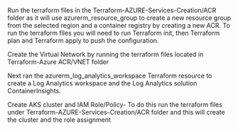 Run the terraform files in the Terraform-AZURE-Services-Creation/ACR folder as it will use azurerm_resource_group to create a new resource group from the selected region and a container registry by creating a new ACR. To run the terraform files you will need to run Terraform init, then Terraform plan and Terraform apply to push the configuration. 

Create the Virtual Network by running the terraform files located in Terraform-Azure ACR/VNET folder 

Next ran the azurerm_log_analytics_workspace Terraform resource to create a Log Analytics workspace and  the Log Analytics solution ContainerInsights.

Create AKS cluster and IAM Role/Policy- To do this run the terraform files under Terraform-AZURE-Services-Creation/ACR folder and this will create the cluster and the role assignment 